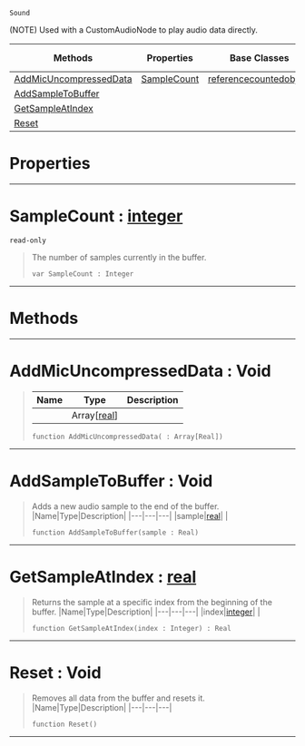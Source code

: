  `Sound`

(NOTE) Used with a CustomAudioNode to play audio data directly.

|Methods|Properties|Base Classes|Derived Classes|
|---|---|---|---|
|[AddMicUncompressedData](soundbuffer.md#addmicuncompresseddata-v)|[SampleCount](soundbuffer.md#samplecount-zilch-engine)|[referencecountedobject](referencecountedobject.md)| |
|[AddSampleToBuffer](soundbuffer.md#addsampletobuffer-void)| | | |
|[GetSampleAtIndex](soundbuffer.md#getsampleatindex-zilch-en)| | | |
|[Reset](soundbuffer.md#reset-void)| | | |


 #  Properties


---  
 #  SampleCount : [integer](../nada_base_types/integer.md)

 `read-only`

> The number of samples currently in the buffer.
> ```TS:Nada
> var SampleCount : Integer


---  
 #  Methods


---  
 #  AddMicUncompressedData : Void

> 
> |Name|Type|Description|
> |---|---|---|
> ||Array[[real](../nada_base_types/real.md)]| |
> ```TS:Nada
> function AddMicUncompressedData( : Array[Real])
> ``` 


---  
 #  AddSampleToBuffer : Void

> Adds a new audio sample to the end of the buffer.
> |Name|Type|Description|
> |---|---|---|
> |sample|[real](../nada_base_types/real.md)| |
> ```TS:Nada
> function AddSampleToBuffer(sample : Real)
> ``` 


---  
 #  GetSampleAtIndex : [real](../nada_base_types/real.md)

> Returns the sample at a specific index from the beginning of the buffer.
> |Name|Type|Description|
> |---|---|---|
> |index|[integer](../nada_base_types/integer.md)| |
> ```TS:Nada
> function GetSampleAtIndex(index : Integer) : Real
> ``` 


---  
 #  Reset : Void

> Removes all data from the buffer and resets it.
> |Name|Type|Description|
> |---|---|---|
> ```TS:Nada
> function Reset()
> ``` 


---  
 

 